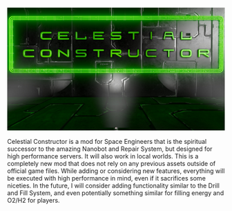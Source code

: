 ![Celestial Constructor](thumb.jpg)

Celestial Constructor is a mod for Space Engineers that is the spiritual successor to the amazing Nanobot and Repair System, but designed for high performance servers. It will also work in local worlds. This is a completely new mod that does not rely on any previous assets outside of official game files. While adding or considering new features, everything will be executed with high performance in mind, even if it sacrifices some niceties. In the future, I will consider adding functionality similar to the Drill and Fill System, and even potentially something similar for filling energy and O2/H2 for players.